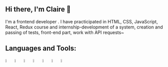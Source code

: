 ## Hi there, I'm Claire 👋
I'm a frontend developer . I have practicipated in HTML, CSS, JavaScript, React, Redux course and internship-development of a system, creation and passing of tests, front-end part, work with API requests~ 


## Languages and Tools:

<img src="https://github.com/user-attachments/assets/d2e658bf-4480-4eb5-807f-6d2dbdbb0423" width=5% height=5%>  <img src="https://github.com/user-attachments/assets/8b643d51-e23f-408d-9935-82c51d238a60" width=5% height=5%>  <img src="https://github.com/user-attachments/assets/f95ab94d-b101-4ab0-a839-357d3b637aee" width=5% height=5%>   <img src="https://github.com/user-attachments/assets/248639ef-55fe-46e9-a164-42a57bef91a7" width=5% height=5%>   <img src="https://github.com/user-attachments/assets/e132d267-ee53-4516-8ec3-908f53a17fb6" width=5% height=5%>  <img src="https://github.com/user-attachments/assets/fc785243-9b08-4413-8223-5699f2c3a490" width=5% height=5%>  <img src="https://github.com/user-attachments/assets/2c980d50-a310-4b30-8796-0d11bbe67186" width=5% height=5%>
